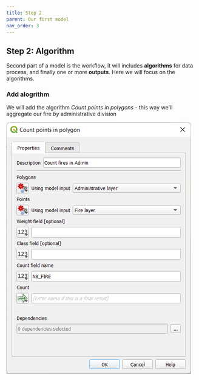 ```yaml
---
title: Step 2
parent: Our first model
nav_order: 3
---
```


## Step 2: Algorithm

Second part of a model is the workflow, it will includes **algorithms** for data process, and finally one or more **outputs**. Here we will focus on the algorithms.

### Add alogrithm

We will add the algorithm *Count points in polygons* - this way we'll aggregate our fire *by* administrative division

![image](/assets/images/3_3_a_algorithm.png)

